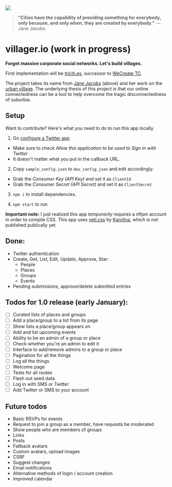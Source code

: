 [![](http://upload.wikimedia.org/wikipedia/commons/1/14/Jane_Jacobs.jpg)](http://en.wikipedia.org/wiki/Jane_Jacobs)

> __“Cities have the capability of providing something for everybody, only because, and only when, they are created by everybody.”__ 
> — Jane Jacobs

villager.io (work in progress)
==============================
__Forget massive corporate social networks. Let's build villages.__

First implementation will be [triciti.es](http://triciti.es), successor to [WeCreate TC](http://wecreate.tc).

The project takes its name from [Jane Jacobs](http://en.wikipedia.org/wiki/Jane_Jacobs) (above) and her work on the [urban village](http://en.wikipedia.org/wiki/Urban_village). The underlying thesis of this project is that our online connectedness can be a tool to help overcome the tragic disconnectedness of suburbia.

## Setup

Want to contribute? Here's what you need to do to run this app locally.

1. Go [configure a Twitter app](https://apps.twitter.com/app/new)

  - Make sure to check *Allow this application to be used to Sign in with Twitter*
  - It doesn't matter what you put in the callback URL.
  
2. Copy ``sample_config.json`` to ``dev_config.json`` and edit accordingly:

  - Grab the *Consumer Key (API Key)* and set it as ``ClientId``
  - Grab the *Consumer Secret (API Secret)* and set it as ``ClientSecret``

3. ``npm i`` to install dependencies.

4. ``npm start`` to run.

__Important note:__ I just realized this app *temporarily* requires a nlfpm account in order to compile CSS. This app uses [yeti.css](http://yeticss.com) by [Karolina](https://github.com/thefoxis), which is not published publically yet.


## Done:

- Twitter authentication
- Create, Get, List, Edit, Update, Approve, Star:
  - People
  - Places
  - Groups
  - Events
- Pending submissions, approve/delete submitted entries

## Todos for 1.0 release (early January):
- [ ] Curated lists of places and groups
- [ ] Add a place/group to a list from its page
- [ ] Show lists a place/group appears on
- [ ] Add and list upcoming events
- [ ] Ability to be an admin of a group or place
- [ ] Check whether you're an admin to edit it
- [ ] Interface to add/remove admins to a group or place
- [ ] Pagination for all the things
- [ ] Log all the things
- [ ] Welcome page
- [ ] Tests for all routes
- [ ] Flesh out seed data
- [ ] Log in with SMS or Twitter
- [ ] Add Twitter or SMS to your account

## Future todos
- Basic RSVPs for events
- Request to join a group as a member, have requests be moderated
- Show people who are members of groups
- Links 
- Posts
- Fallback avatars
- Custom avatars, upload images
- CSRF
- Suggest changes
- Email notifications
- Alternative methods of login / account creation
- Improved calendar
